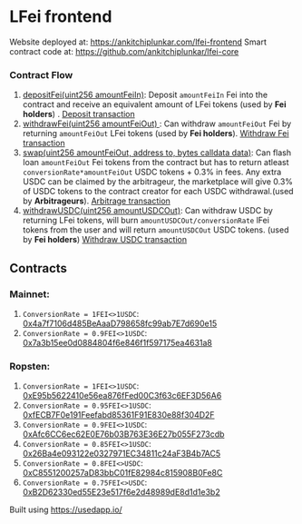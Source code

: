 # LFei frontend

Website deployed at: https://ankitchiplunkar.com/lfei-frontend
Smart contract code at: https://github.com/ankitchiplunkar/lfei-core 

### Contract Flow
1. [depositFei(uint256 amountFeiIn)](https://github.com/ankitchiplunkar/lfei-core/blob/master/contracts/LFeiPair.sol#L54): Deposit `amountFeiIn` Fei into the contract and receive an equivalent amount of LFei tokens (used by **Fei holders**) . [Deposit transaction](https://etherscan.io/tx/0x04b4b74dfdf97bf611afc2e9b5961edfa532532f3d020fcbcab56fc47f5a7580)
2. [withdrawFei(uint256 amountFeiOut) ](https://github.com/ankitchiplunkar/lfei-core/blob/master/contracts/LFeiPair.sol#L71): Can withdraw `amountFeiOut` Fei by returning `amountFeiOut` LFei tokens (used by **Fei holders**). [Withdraw Fei transaction](https://etherscan.io/tx/0x2fa51c1f73c33b3660a442baa44e5cad5dc795d3887f069654fe815bf5941749)
3. [swap(uint256 amountFeiOut, address to, bytes calldata data)](https://github.com/ankitchiplunkar/lfei-core/blob/master/contracts/LFeiPair.sol#L114): Can flash loan `amountFeiOut` Fei tokens from the contract but has to return atleast `conversionRate*amountFeiOut` USDC tokens + 0.3% in fees. Any extra USDC can be claimed by the arbitrageur, the marketplace will give 0.3% of USDC tokens to the contract creator for each USDC withdrawal.(used by **Arbitrageurs**). [Arbitrage transaction](https://etherscan.io/tx/0xfaed5d83a23f5bed18e62a65c56354252e6c6e764cf8307695984fc625ada974)
4. [withdrawUSDC(uint256 amountUSDCOut)](https://github.com/ankitchiplunkar/lfei-core/blob/master/contracts/LFeiPair.sol#L89): Can withdraw USDC by returning LFei tokens, will burn `amountUSDCOut/conversionRate` lFei tokens from the user and will return `amountUSDCOut` USDC tokens. (used by **Fei holders**) [Withdraw USDC transaction](https://etherscan.io/tx/0x803a7e86fe025bddcbc90bf055048663e11e718dbe74123df85460a662dd2a87)

## Contracts

### Mainnet:
1. `ConversionRate = 1FEI<>1USDC`: [0x4a7f7106d485BeAaaD798658fc99ab7E7d690e15](https://etherscan.io/address/0x4a7f7106d485BeAaaD798658fc99ab7E7d690e15)
2. `ConversionRate = 0.9FEI<>1USDC`: [0x7a3b15ee0d0884804f6e846f1f597175ea4631a8](https://etherscan.io/address/0x7a3b15ee0d0884804f6e846f1f597175ea4631a8)

### Ropsten:
1. `ConversionRate = 1FEI<>1USDC`: [0xE95b5622410e56ea876fFed00C3f63c6EF3D56A6](https://ropsten.etherscan.io/address/0xE95b5622410e56ea876fFed00C3f63c6EF3D56A6)
2. `ConversionRate = 0.95FEI<>1USDC`: [0xfECB7F0e191Feefabd85361F91E830e88f304D2F](https://ropsten.etherscan.io/address/0xfECB7F0e191Feefabd85361F91E830e88f304D2F)
3. `ConversionRate = 0.9FEI<>1USDC`: [0xAfc6CC6ec62E0E76b03B763E36E27b055F273cdb](https://ropsten.etherscan.io/address/0xAfc6CC6ec62E0E76b03B763E36E27b055F273cdb)
4. `ConversionRate = 0.85FEI<>1USDC`: [0x26Ba4e093122e0327971EC34811c24aF3B4b7AC5](https://ropsten.etherscan.io/address/0x26Ba4e093122e0327971EC34811c24aF3B4b7AC5)
5. `ConversionRate = 0.8FEI<>USDC`: [0xC8551200257aD83bbC01fE82984c815908B0Fe8C](https://ropsten.etherscan.io/address/0xC8551200257aD83bbC01fE82984c815908B0Fe8C)
6. `ConversionRate = 0.75FEI<>USDC`: [0xB2D62330ed55E23e517f6e2d48989dE8d1d1e3b2](https://ropsten.etherscan.io/address/0xB2D62330ed55E23e517f6e2d48989dE8d1d1e3b2)

Built using https://usedapp.io/